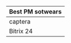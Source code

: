 <table>
    <thead>
      <tr>
        <th>Best PM sotwears</th>
      </tr>
    </thead>
    <tbody>
        <tr>
            <td>captera</td>
        </tr>
        <tr>
            <td>Bitrix 24</td>
        </tr>
    </tbody>
  </table>
